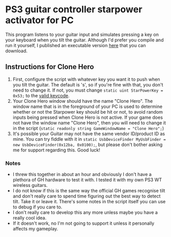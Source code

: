 # PS3 guitar controller starpower activator for PC

This program listens to your guitar input and simulates pressing a key on your keyboard when you tilt the guitar. Although I'd prefer you compile and run it yourself, I published an executable version [here](https://drive.google.com/file/d/1kpMWko2No_Ij9fT4Y6CQ-tISG5UoWpcT/view?usp=sharing) that you can download.

## Instructions for Clone Hero

1. First, configure the script with whatever key you want it to push when you tilt the guitar. The default is 's', so if you're fine with that, you don't need to change it. If not, you must change `static uint StarPowerKey = 0x53;` to the [valid keycode](https://learn.microsoft.com/en-us/windows/win32/inputdev/virtual-key-codes).
2. Your Clone Hero window should have the name "Clone Hero". The window name that is in the foreground of your PC is used to determine whether or not the Starpower key should be hit or not, to avoid random inputs being pressed when Clone Hero is not active. If your game does not have the window name "Clone Hero", then you will need to change it in the script (`static readonly string GameWindowName = "Clone Hero";`)
3. It's possible your Guitar may not have the same vendor ID/product ID as mine. You can try fiddle with it in `static UsbDeviceFinder MyUsbFinder = new UsbDeviceFinder(0x12ba, 0x0100);`, but please don't bother asking me for support regarding this. Good luck!

### Notes 

* I threw this together in about an hour and obviously I don't have a plethora of GH hardware to test it with. I tested it with my own PS3 WT wireless guitars.
* I do not know if this is the same way the official GH games recognise tilt and don't really care to spend time figuring out the best way to detect tilt. Take it or leave it. There's some notes in the script itself you can use to debug if you care to.
* I don't really care to develop this any more unless maybe you have a really cool idea.
* If it doesn't work, no I'm not going to support it unless it personally affects my gameplay.
